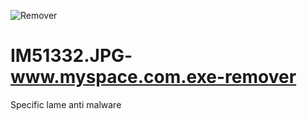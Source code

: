 ![Remover](https://cloud.githubusercontent.com/assets/8536299/8460099/11e5405e-2022-11e5-8daa-d83f38503660.png)

# IM51332.JPG-www.myspace.com.exe-remover
Specific lame anti malware
